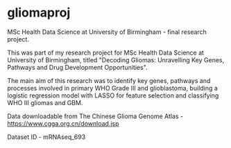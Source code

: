 # gliomaproj
MSc Health Data Science at University of Birmingham - final research project. 

This was part of my research project for MSc Health Data Science at University of Birmingham, titled "Decoding Gliomas: Unravelling Key Genes, Pathways and Drug Development Opportunities".

The main aim of this research was to identify key genes, pathways and processes involved in primary WHO Grade III and glioblastoma, building a logistic regression model with LASSO for feature selection and classifying WHO III gliomas and GBM.

Data downloadable from The Chinese Glioma Genome Atlas - https://www.cgga.org.cn/download.jsp

Dataset ID - mRNAseq_693
